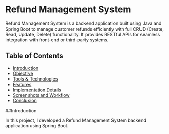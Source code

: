 # Refund Management System

Refund Management System is a backend application built using Java and Spring Boot to manage customer refunds efficiently with full CRUD (Create, Read, Update, Delete) functionality. It provides RESTful APIs for seamless integration with front-end or third-party systems.

## Table of Contents

- [Introduction](##Introduction)
- [Objective](##Objective)
- [Tools & Technologies](##Tools-&-Technologies)
- [Features](##Features)
- [Implementation Details](##Implementation-Details)
- [Screenshots and Workflow](##Screenshots-and-Workflow)
- [Conclusion](##Conclusion)

##Introduction

In this project, I developed a Refund Management System backend application using Spring Boot.
